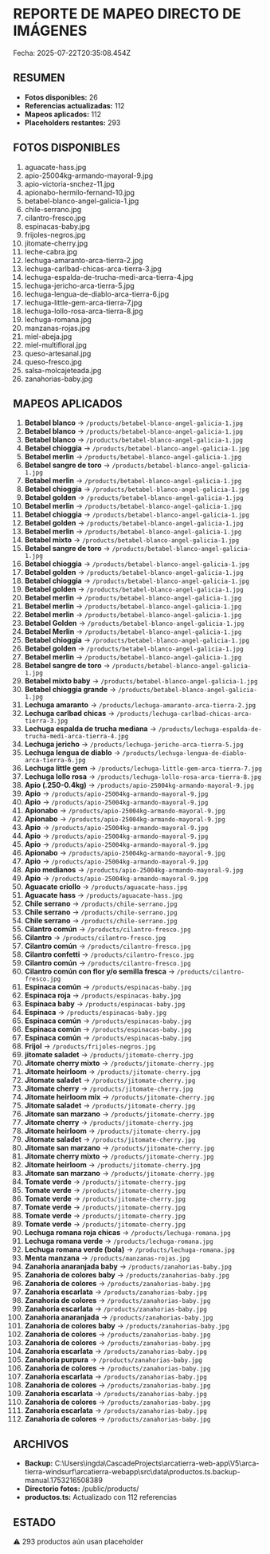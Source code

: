 # REPORTE DE MAPEO DIRECTO DE IMÁGENES
Fecha: 2025-07-22T20:35:08.454Z

## RESUMEN
- **Fotos disponibles:** 26
- **Referencias actualizadas:** 112
- **Mapeos aplicados:** 112
- **Placeholders restantes:** 293

## FOTOS DISPONIBLES
1. aguacate-hass.jpg
2. apio-25004kg-armando-mayoral-9.jpg
3. apio-victoria-snchez-11.jpg
4. apionabo-hermilo-fernand-10.jpg
5. betabel-blanco-angel-galicia-1.jpg
6. chile-serrano.jpg
7. cilantro-fresco.jpg
8. espinacas-baby.jpg
9. frijoles-negros.jpg
10. jitomate-cherry.jpg
11. leche-cabra.jpg
12. lechuga-amaranto-arca-tierra-2.jpg
13. lechuga-carlbad-chicas-arca-tierra-3.jpg
14. lechuga-espalda-de-trucha-medi-arca-tierra-4.jpg
15. lechuga-jericho-arca-tierra-5.jpg
16. lechuga-lengua-de-diablo-arca-tierra-6.jpg
17. lechuga-little-gem-arca-tierra-7.jpg
18. lechuga-lollo-rosa-arca-tierra-8.jpg
19. lechuga-romana.jpg
20. manzanas-rojas.jpg
21. miel-abeja.jpg
22. miel-multifloral.jpg
23. queso-artesanal.jpg
24. queso-fresco.jpg
25. salsa-molcajeteada.jpg
26. zanahorias-baby.jpg

## MAPEOS APLICADOS
1. **Betabel blanco** → `/products/betabel-blanco-angel-galicia-1.jpg`
2. **Betabel blanco** → `/products/betabel-blanco-angel-galicia-1.jpg`
3. **Betabel blanco** → `/products/betabel-blanco-angel-galicia-1.jpg`
4. **Betabel chioggia** → `/products/betabel-blanco-angel-galicia-1.jpg`
5. **Betabel merlin** → `/products/betabel-blanco-angel-galicia-1.jpg`
6. **Betabel sangre de toro** → `/products/betabel-blanco-angel-galicia-1.jpg`
7. **Betabel merlin** → `/products/betabel-blanco-angel-galicia-1.jpg`
8. **Betabel chioggia** → `/products/betabel-blanco-angel-galicia-1.jpg`
9. **Betabel golden** → `/products/betabel-blanco-angel-galicia-1.jpg`
10. **Betabel merlin** → `/products/betabel-blanco-angel-galicia-1.jpg`
11. **Betabel chioggia** → `/products/betabel-blanco-angel-galicia-1.jpg`
12. **Betabel golden** → `/products/betabel-blanco-angel-galicia-1.jpg`
13. **Betabel merlin** → `/products/betabel-blanco-angel-galicia-1.jpg`
14. **Betabel mixto** → `/products/betabel-blanco-angel-galicia-1.jpg`
15. **Betabel sangre de toro** → `/products/betabel-blanco-angel-galicia-1.jpg`
16. **Betabel chioggia** → `/products/betabel-blanco-angel-galicia-1.jpg`
17. **Betabel golden** → `/products/betabel-blanco-angel-galicia-1.jpg`
18. **Betabel chioggia** → `/products/betabel-blanco-angel-galicia-1.jpg`
19. **Betabel golden** → `/products/betabel-blanco-angel-galicia-1.jpg`
20. **Betabel merlin** → `/products/betabel-blanco-angel-galicia-1.jpg`
21. **Betabel merlin** → `/products/betabel-blanco-angel-galicia-1.jpg`
22. **Betabel merlin** → `/products/betabel-blanco-angel-galicia-1.jpg`
23. **Betabel Golden** → `/products/betabel-blanco-angel-galicia-1.jpg`
24. **Betabel Merlin** → `/products/betabel-blanco-angel-galicia-1.jpg`
25. **Betabel chioggia** → `/products/betabel-blanco-angel-galicia-1.jpg`
26. **Betabel golden** → `/products/betabel-blanco-angel-galicia-1.jpg`
27. **Betabel merlin** → `/products/betabel-blanco-angel-galicia-1.jpg`
28. **Betabel sangre de toro** → `/products/betabel-blanco-angel-galicia-1.jpg`
29. **Betabel mixto baby** → `/products/betabel-blanco-angel-galicia-1.jpg`
30. **Betabel chioggia grande** → `/products/betabel-blanco-angel-galicia-1.jpg`
31. **Lechuga amaranto** → `/products/lechuga-amaranto-arca-tierra-2.jpg`
32. **Lechuga carlbad chicas** → `/products/lechuga-carlbad-chicas-arca-tierra-3.jpg`
33. **Lechuga espalda de trucha mediana** → `/products/lechuga-espalda-de-trucha-medi-arca-tierra-4.jpg`
34. **Lechuga jericho** → `/products/lechuga-jericho-arca-tierra-5.jpg`
35. **Lechuga lengua de diablo** → `/products/lechuga-lengua-de-diablo-arca-tierra-6.jpg`
36. **Lechuga little gem** → `/products/lechuga-little-gem-arca-tierra-7.jpg`
37. **Lechuga lollo rosa** → `/products/lechuga-lollo-rosa-arca-tierra-8.jpg`
38. **Apio (.250-0.4kg)** → `/products/apio-25004kg-armando-mayoral-9.jpg`
39. **Apio** → `/products/apio-25004kg-armando-mayoral-9.jpg`
40. **Apio** → `/products/apio-25004kg-armando-mayoral-9.jpg`
41. **Apionabo** → `/products/apio-25004kg-armando-mayoral-9.jpg`
42. **Apionabo** → `/products/apio-25004kg-armando-mayoral-9.jpg`
43. **Apio** → `/products/apio-25004kg-armando-mayoral-9.jpg`
44. **Apio** → `/products/apio-25004kg-armando-mayoral-9.jpg`
45. **Apio** → `/products/apio-25004kg-armando-mayoral-9.jpg`
46. **Apionabo** → `/products/apio-25004kg-armando-mayoral-9.jpg`
47. **Apio** → `/products/apio-25004kg-armando-mayoral-9.jpg`
48. **Apio medianos** → `/products/apio-25004kg-armando-mayoral-9.jpg`
49. **Apio** → `/products/apio-25004kg-armando-mayoral-9.jpg`
50. **Aguacate criollo** → `/products/aguacate-hass.jpg`
51. **Aguacate hass** → `/products/aguacate-hass.jpg`
52. **Chile serrano** → `/products/chile-serrano.jpg`
53. **Chile serrano** → `/products/chile-serrano.jpg`
54. **Chile serrano** → `/products/chile-serrano.jpg`
55. **Cilantro común** → `/products/cilantro-fresco.jpg`
56. **Cilantro** → `/products/cilantro-fresco.jpg`
57. **Cilantro común** → `/products/cilantro-fresco.jpg`
58. **Cilantro confetti** → `/products/cilantro-fresco.jpg`
59. **Cilantro común** → `/products/cilantro-fresco.jpg`
60. **Cilantro común con flor y/o semilla fresca** → `/products/cilantro-fresco.jpg`
61. **Espinaca común** → `/products/espinacas-baby.jpg`
62. **Espinaca roja** → `/products/espinacas-baby.jpg`
63. **Espinaca baby** → `/products/espinacas-baby.jpg`
64. **Espinaca** → `/products/espinacas-baby.jpg`
65. **Espinaca común** → `/products/espinacas-baby.jpg`
66. **Espinaca común** → `/products/espinacas-baby.jpg`
67. **Espinaca común** → `/products/espinacas-baby.jpg`
68. **Frijol** → `/products/frijoles-negros.jpg`
69. **jitomate saladet** → `/products/jitomate-cherry.jpg`
70. **Jitomate cherry mixto** → `/products/jitomate-cherry.jpg`
71. **Jitomate heirloom** → `/products/jitomate-cherry.jpg`
72. **Jitomate saladet** → `/products/jitomate-cherry.jpg`
73. **Jitomate cherry** → `/products/jitomate-cherry.jpg`
74. **Jitomate heirloom mix** → `/products/jitomate-cherry.jpg`
75. **Jitomate saladet** → `/products/jitomate-cherry.jpg`
76. **Jitomate san marzano** → `/products/jitomate-cherry.jpg`
77. **Jitomate cherry** → `/products/jitomate-cherry.jpg`
78. **Jitomate heirloom** → `/products/jitomate-cherry.jpg`
79. **Jitomate saladet** → `/products/jitomate-cherry.jpg`
80. **Jitomate san marzano** → `/products/jitomate-cherry.jpg`
81. **Jitomate cherry mixto** → `/products/jitomate-cherry.jpg`
82. **Jitomate heirloom** → `/products/jitomate-cherry.jpg`
83. **Jitomate san marzano** → `/products/jitomate-cherry.jpg`
84. **Tomate verde** → `/products/jitomate-cherry.jpg`
85. **Tomate verde** → `/products/jitomate-cherry.jpg`
86. **Tomate verde** → `/products/jitomate-cherry.jpg`
87. **Tomate verde** → `/products/jitomate-cherry.jpg`
88. **Tomate verde** → `/products/jitomate-cherry.jpg`
89. **Tomate verde** → `/products/jitomate-cherry.jpg`
90. **Lechuga romana roja  chicas** → `/products/lechuga-romana.jpg`
91. **Lechuga romana verde** → `/products/lechuga-romana.jpg`
92. **Lechuga romana verde (bola)** → `/products/lechuga-romana.jpg`
93. **Menta manzana** → `/products/manzanas-rojas.jpg`
94. **Zanahoria anaranjada baby** → `/products/zanahorias-baby.jpg`
95. **Zanahoria de colores baby** → `/products/zanahorias-baby.jpg`
96. **Zanahoria de colores** → `/products/zanahorias-baby.jpg`
97. **Zanahoria escarlata** → `/products/zanahorias-baby.jpg`
98. **Zanahoria de colores** → `/products/zanahorias-baby.jpg`
99. **Zanahoria escarlata** → `/products/zanahorias-baby.jpg`
100. **Zanahoria anaranjada** → `/products/zanahorias-baby.jpg`
101. **Zanahoria de colores baby** → `/products/zanahorias-baby.jpg`
102. **Zanahoria de colores** → `/products/zanahorias-baby.jpg`
103. **Zanahoria de colores** → `/products/zanahorias-baby.jpg`
104. **Zanahoria escarlata** → `/products/zanahorias-baby.jpg`
105. **Zanahoria purpura** → `/products/zanahorias-baby.jpg`
106. **Zanahoria de colores** → `/products/zanahorias-baby.jpg`
107. **Zanahoria escarlata** → `/products/zanahorias-baby.jpg`
108. **Zanahoria de colores** → `/products/zanahorias-baby.jpg`
109. **Zanahoria escarlata** → `/products/zanahorias-baby.jpg`
110. **Zanahoria de colores** → `/products/zanahorias-baby.jpg`
111. **Zanahoria escarlata** → `/products/zanahorias-baby.jpg`
112. **Zanahoria de colores** → `/products/zanahorias-baby.jpg`

## ARCHIVOS
- **Backup:** C:\Users\ingda\CascadeProjects\arcatierra-web-app\V5\arca-tierra-windsurf\arcatierra-webapp\src\data\productos.ts.backup-manual.1753216508389
- **Directorio fotos:** /public/products/
- **productos.ts:** Actualizado con 112 referencias

## ESTADO
⚠️ 293 productos aún usan placeholder
